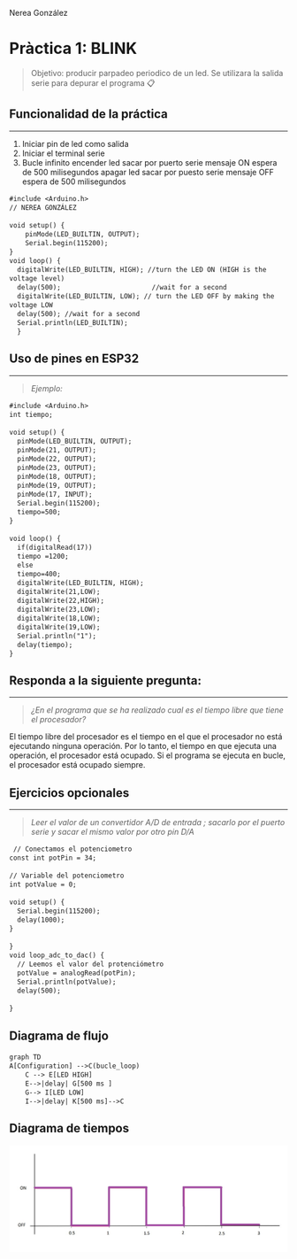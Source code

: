 Nerea González 
# Pràctica 1: BLINK 

>Objetivo: producir parpadeo periodico de un led. Se utilizara la salida serie para depurar el programa 📋
## Funcionalidad de la práctica
---------------------------------
1. Iniciar pin de led como salida
2. Iniciar el terminal serie
3. Bucle infinito
encender led
sacar por puerto serie mensaje ON
espera de 500 milisegundos
apagar led
sacar por puesto serie mensaje OFF
espera de 500 milisegundos

```
#include <Arduino.h>
// NEREA GONZÁLEZ 

void setup() {
    pinMode(LED_BUILTIN, OUTPUT);
    Serial.begin(115200); 
}
void loop() {
  digitalWrite(LED_BUILTIN, HIGH); //turn the LED ON (HIGH is the voltage level)
  delay(500);                       //wait for a second
  digitalWrite(LED_BUILTIN, LOW); // turn the LED OFF by making the voltage LOW
  delay(500); //wait for a second
  Serial.println(LED_BUILTIN);
  }

```



## Uso de pines en ESP32
---------------------------------
> _Ejemplo:_
```
#include <Arduino.h>
int tiempo;

void setup() {
  pinMode(LED_BUILTIN, OUTPUT);
  pinMode(21, OUTPUT);
  pinMode(22, OUTPUT);
  pinMode(23, OUTPUT);
  pinMode(18, OUTPUT);
  pinMode(19, OUTPUT);
  pinMode(17, INPUT);
  Serial.begin(115200);
  tiempo=500;
}

void loop() {
  if(digitalRead(17))
  tiempo =1200;
  else 
  tiempo=400;
  digitalWrite(LED_BUILTIN, HIGH);
  digitalWrite(21,LOW);
  digitalWrite(22,HIGH);
  digitalWrite(23,LOW);
  digitalWrite(18,LOW);
  digitalWrite(19,LOW);
  Serial.println("1");
  delay(tiempo);
}
```

## Responda a la siguiente pregunta:
------------------------------------------------
> _¿En el programa que se ha realizado cual es el tiempo libre que tiene el procesador?_


   El tiempo libre del procesador es el tiempo en el que el procesador no está ejecutando ninguna operación. Por lo tanto, el tiempo en que ejecuta una operación, el procesador está ocupado. Si el programa se ejecuta en bucle, el procesador está ocupado siempre. 

## Ejercicios opcionales 
----------------------------------------------
>_Leer el valor de un convertidor A/D de entrada ; sacarlo por el puerto serie y sacar el
mismo valor por otro pin D/A_

```
 // Conectamos el potenciometro
const int potPin = 34;

// Variable del potenciometro
int potValue = 0;

void setup() {
  Serial.begin(115200);
  delay(1000);
}

}
void loop_adc_to_dac() {
  // Leemos el valor del protenciómetro
  potValue = analogRead(potPin);
  Serial.println(potValue);
  delay(500);

}

```

## Diagrama de flujo

```mermaid
graph TD
A[Configuration] -->C(bucle_loop)
    C --> E[LED HIGH]
    E-->|delay| G[500 ms ]
    G--> I[LED LOW] 
    I-->|delay| K[500 ms]-->C
```

## Diagrama de tiempos

![](tiempos.jpg)
